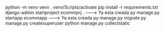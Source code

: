 python -m venv venv
. venv/Scripts/activate
pip install -r requirements.txt
django-admin startproject ecommprj .   ---> Ya esta creada
py manage.py startapp ecommapp     ---> Ya esta creada
py manage.py migrate
py manage.py createsuperuser
python manage.py collectstatic